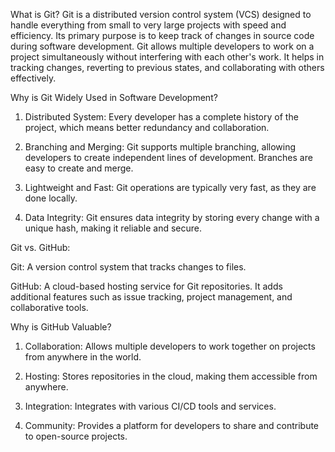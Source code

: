 What is Git? Git is a distributed version control system (VCS) designed to handle everything from small to very large projects with speed and efficiency. Its primary purpose is to keep track of changes in source code during software development. Git allows multiple developers to work on a project simultaneously without interfering with each other's work. It helps in tracking changes, reverting to previous states, and collaborating with others effectively.

Why is Git Widely Used in Software Development?

1. Distributed System: Every developer has a complete history of the project, which means better redundancy and collaboration.

2. Branching and Merging: Git supports multiple branching, allowing developers to create independent lines of development. Branches are easy to create and merge.

3. Lightweight and Fast: Git operations are typically very fast, as they are done locally.

4. Data Integrity: Git ensures data integrity by storing every change with a unique hash, making it reliable and secure.

Git vs. GitHub:

Git: A version control system that tracks changes to files.

GitHub: A cloud-based hosting service for Git repositories. It adds additional features such as issue tracking, project management, and collaborative tools.

Why is GitHub Valuable?

1. Collaboration: Allows multiple developers to work together on projects from anywhere in the world.

2. Hosting: Stores repositories in the cloud, making them accessible from anywhere.

3. Integration: Integrates with various CI/CD tools and services.

4. Community: Provides a platform for developers to share and contribute to open-source projects.
